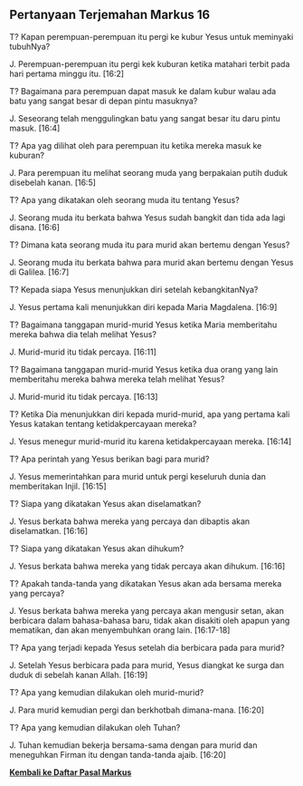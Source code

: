 ﻿## Pertanyaan Terjemahan Markus 16 ##

T? Kapan perempuan-perempuan itu pergi ke kubur Yesus untuk meminyaki tubuhNya?

J. Perempuan-perempuan itu pergi kek kuburan ketika matahari terbit pada hari pertama minggu itu. [16:2]

T? Bagaimana para perempuan dapat masuk ke dalam kubur walau ada batu yang sangat besar di depan pintu masuknya?

J. Seseorang telah menggulingkan batu yang sangat besar itu daru pintu masuk. [16:4]

T? Apa yag dilihat oleh para perempuan itu ketika mereka masuk ke kuburan?

J. Para perempuan itu melihat seorang muda yang berpakaian putih duduk disebelah kanan. [16:5]

T? Apa yang dikatakan oleh seorang muda itu tentang Yesus?

J. Seorang muda itu berkata bahwa Yesus sudah bangkit dan tida ada lagi disana. [16:6]

T? Dimana kata seorang muda itu para murid akan bertemu dengan Yesus?

J. Seorang muda itu berkata bahwa para murid akan bertemu dengan Yesus di Galilea. [16:7]

T? Kepada siapa Yesus menunjukkan diri setelah kebangkitanNya?

J. Yesus pertama kali menunjukkan diri kepada Maria Magdalena. [16:9]

T? Bagaimana tanggapan murid-murid Yesus ketika Maria memberitahu mereka bahwa dia telah melihat Yesus?

J. Murid-murid itu tidak percaya. [16:11]

T? Bagaimana tanggapan murid-murid Yesus ketika dua orang yang lain memberitahu mereka bahwa mereka telah melihat Yesus?

J. Murid-murid itu tidak percaya. [16:13]

T? Ketika Dia menunjukkan diri kepada murid-murid, apa yang pertama kali Yesus katakan tentang ketidakpercayaan mereka?

J. Yesus menegur murid-murid itu karena ketidakpercayaan mereka. [16:14]

T? Apa perintah yang Yesus berikan bagi para murid?

J. Yesus memerintahkan para murid untuk pergi keseluruh dunia dan memberitakan Injil. [16:15]

T? Siapa yang dikatakan Yesus akan diselamatkan?

J. Yesus berkata bahwa mereka yang percaya dan dibaptis akan diselamatkan. [16:16]

T? Siapa yang dikatakan Yesus akan dihukum?

J. Yesus berkata bahwa mereka yang tidak percaya akan dihukum. [16:16]

T? Apakah tanda-tanda yang dikatakan Yesus akan ada bersama mereka yang percaya?

J. Yesus berkata bahwa mereka yang percaya akan mengusir setan, akan berbicara dalam bahasa-bahasa baru, tidak akan disakiti oleh apapun yang mematikan, dan akan menyembuhkan orang lain. [16:17-18]

T? Apa yang terjadi kepada Yesus setelah dia berbicara pada para murid?

J. Setelah Yesus berbicara pada para murid, Yesus diangkat ke surga dan duduk di sebelah kanan Allah. [16:19]

T? Apa yang kemudian dilakukan oleh murid-murid?

J. Para murid kemudian pergi dan berkhotbah dimana-mana. [16:20]

T? Apa yang kemudian dilakukan oleh Tuhan?

J. Tuhan kemudian bekerja bersama-sama dengan para murid dan meneguhkan Firman itu dengan tanda-tanda ajaib. [16:20]

__[Kembali ke Daftar Pasal Markus](./)__

